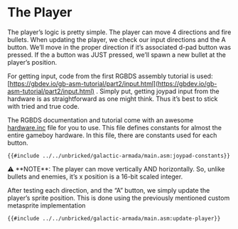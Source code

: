 # The Player

The player’s logic is pretty simple. The player can move 4 directions and fire bullets. When updating the player, we check our input directions and the A button. We’ll move in the proper direction if it’s associated d-pad button was pressed. If the a button was JUST pressed, we’ll spawn a new bullet at the player’s position.

For getting input, code from the first RGBDS assembly tutorial is used: [https://gbdev.io/gb-asm-tutorial/part2/input.html](https://gbdev.io/gb-asm-tutorial/part2/input.html) . Simply put, getting joypad input from the hardware is as straightforward as one might think. Thus it’s best to stick with tried and true code.

The RGBDS documentation and tutorial come with an awesome [hardware.inc](http://hardware.inc) file for you to use. This file defines constants for almost the entire gameboy hardware. In this file, there are constants used for each button.

```rgbasm,linenos,start={{#line_no_of "" ../../unbricked/galactic-armada/main.asm:joypad-constants}}
{{#include ../../unbricked/galactic-armada/main.asm:joypad-constants}}
```

<aside>
⚠️ **NOTE**: The player can move vertically AND horizontally. So, unlike bullets and enemies, it’s x position is a 16-bit scaled integer.

</aside>

After testing each direction, and the “A” button, we simply update the player’s sprite position. This is done using the previously mentioned custom metasprite implementation

```rgbasm,linenos,start={{#line_no_of "" ../../unbricked/galactic-armada/main.asm:update-player}}
{{#include ../../unbricked/galactic-armada/main.asm:update-player}}
```